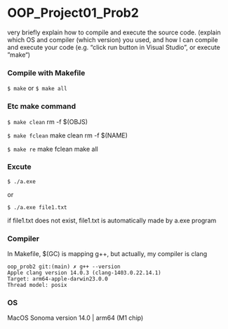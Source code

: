 # OOP_Project01_Prob2

very briefly explain how to compile and execute the source code.
(explain which OS and compiler (which version) you used, and how I can compile
and execute your code (e.g. “click run button in Visual Studio”, or execute ”make“)


### Compile with Makefile
```$ make```
or
```$ make all```


### Etc make command

```$ make clean```
rm -f $(OBJS)

```$ make fclean```
make clean
rm -f $(NAME)

```$ make re```
make fclean
make all

### Excute

```$ ./a.exe ```

or

```$ ./a.exe file1.txt```


if file1.txt does not exist, file1.txt is automatically made by a.exe program


### Compiler
In Makefile, $(GC) is mapping g++, but actually, my compiler is clang

```
oop_prob2 git:(main) ✗ g++ --version
Apple clang version 14.0.3 (clang-1403.0.22.14.1)
Target: arm64-apple-darwin23.0.0
Thread model: posix
```

### OS
MacOS Sonoma version 14.0 | arm64 (M1 chip)
